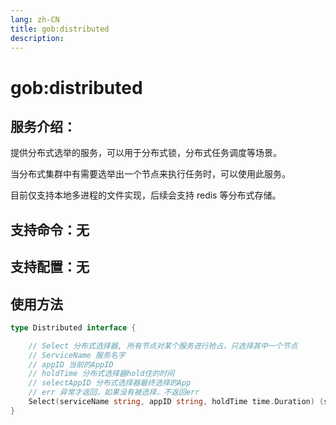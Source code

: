 ```yaml
---
lang: zh-CN
title: gob:distributed
description:
---
```

# gob:distributed

## 服务介绍：

提供分布式选举的服务，可以用于分布式锁，分布式任务调度等场景。

当分布式集群中有需要选举出一个节点来执行任务时，可以使用此服务。

目前仅支持本地多进程的文件实现，后续会支持 redis 等分布式存储。

## 支持命令：无
## 支持配置：无

## 使用方法
```go 
type Distributed interface {

	// Select 分布式选择器, 所有节点对某个服务进行抢占，只选择其中一个节点
	// ServiceName 服务名字
	// appID 当前的AppID
	// holdTime 分布式选择器hold住的时间
	// selectAppID 分布式选择器最终选择的App
	// err 异常才返回，如果没有被选择，不返回err
	Select(serviceName string, appID string, holdTime time.Duration) (selectAppID string, err error)
}
```
